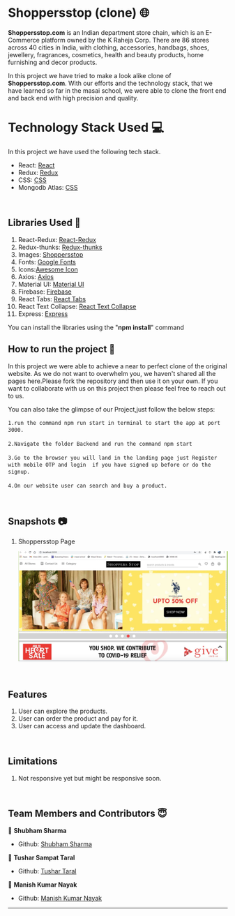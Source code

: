 # Shoppersstop (clone) 🌐

**Shoppersstop.com** is an Indian department store chain, which is an E-Commerce platform owned by the K Raheja Corp. There are 86 stores across 40 cities in India, with clothing, accessories, handbags, shoes, jewellery, fragrances, cosmetics, health and beauty products, home furnishing and decor products.

In this project we have tried to make a look alike clone of **Shoppersstop.com**. With our efforts and the technology stack, that we have learned so far in the masai school, we were able to clone the front end and back end with high precision and quality.

# Technology Stack Used 💻 

In this project we have used the following tech stack.

- React: [React](https://www.npmjs.com/package/react)
- Redux: [Redux](https://www.npmjs.com/package/redux)
- CSS: [CSS](https://styled-components.com/)
- Mongodb Atlas: [CSS](https://www.mongodb.com/)


<br>

## Libraries Used 🌟

1. React-Redux: [React-Redux](https://www.npmjs.com/package/react-redux)
2. Redux-thunks: [Redux-thunks](https://www.npmjs.com/package/thunks)
3. Images: [Shoppersstop](https://www.shoppersstop.com/)
4. Fonts: [Google Fonts](https://fonts.google.com/)
5. Icons:[Awesome Icon](https://www.w3schools.com/icons/fontawesome5_intro.asp)
6. Axios: [Axios](https://www.npmjs.com/package/axios)
7. Material UI: [Material UI](https://material-ui.com/)
8. Firebase: [Firebase](https://firebase.google.com/)
9. React Tabs: [React Tabs](https://www.npmjs.com/package/react-tabs)
10. React Text Collapse: [React Text Collapse](https://www.npmjs.com/package/react-text-collapse)
11. Express: [Express](https://expressjs.com/)

You can install the libraries using the "**npm install**" command
<br>

## How to run the project 📑

In this project we were able to achieve a near to perfect clone of the original website. As we do not want to overwhelm you, we haven't shared all the pages here.Please fork the repository and then use it on your own. If you want to collaborate with us on this project then please feel free to reach out to us.

You can also take the glimpse of our Project,just follow the below steps:

    1.run the command npm run start in terminal to start the app at port 3000.

    2.Navigate the folder Backend and run the command npm start

    3.Go to the browser you will land in the landing page just Register with mobile OTP and login  if you have signed up before or do the signup.

    4.On our website user can search and buy a product.

<br>

## Snapshots 📷

1. Shoppersstop Page

   ![Shoppersstop](https://github.com/Shubhamsharma585/ShoppersStop_Clone/blob/main/public/snapshots/home.jpeg)



<br>

## Features

1. User can explore the products.
2. User can order the product and pay for it.
3. User can access and update the dashboard.

<br>

## Limitations

1. Not responsive yet but might be responsive soon.

<br>

## Team Members and Contributors 😇


👤 **Shubham Sharma**

- Github: [Shubham Sharma](https://github.com/Shubhamsharma585)

👤 **Tushar Sampat Taral**

- Github: [Tushar Taral](https://github.com/TusharTaral)

👤 **Manish Kumar Nayak**

- Github: [Manish Kumar Nayak](https://github.com/manish7377)



**********************************************************************

